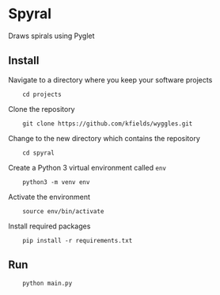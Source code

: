 # Spyral

Draws spirals using Pyglet

## Install

Navigate to a directory where you keep your software projects

        cd projects

Clone the repository

        git clone https://github.com/kfields/wyggles.git
        
Change to the new directory which contains the repository

        cd spyral

Create a Python 3 virtual environment called `env`

        python3 -m venv env
        
Activate the environment

        source env/bin/activate
        
Install required packages

        pip install -r requirements.txt

## Run
        python main.py
